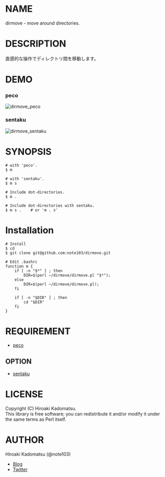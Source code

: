 # NAME

dirmove - move around directories.

# DESCRIPTION

直感的な操作でディレクトリ間を移動します。

# DEMO

### peco
![dirmove_peco](https://dl.dropboxusercontent.com/u/7779513/dirmove/dirmove_peco.gif)

### sentaku
![dirmove_sentaku](https://dl.dropboxusercontent.com/u/7779513/dirmove/dirmove_sentaku.gif)

# SYNOPSIS

    # with 'peco'.
    $ m

    # with 'sentaku'.
    $ m s

    # Include dot-directories.
    $ m .

    # Include dot-directories with sentaku.
    $ m s .    # or 'm . s'

# Installation

    # Install
    $ cd
    $ git clone git@github.com:note103/dirmove.git

    # Edit .bashrc
    function m {
        if [ -n "$*" ] ; then
            DIR=$(perl ~/dirmove/dirmove.pl "$*");
        else
            DIR=$(perl ~/dirmove/dirmove.pl);
        fi
    
        if [ -n "$DIR" ] ; then
            cd "$DIR"
        fi
    }

# REQUIREMENT

- [peco](https://github.com/peco/peco)

## OPTION

- [sentaku](https://github.com/rcmdnk/sentaku)

# LICENSE

Copyright (C) Hiroaki Kadomatsu.  
This library is free software; you can redistribute it and/or modify it under the same terms as Perl itself.

# AUTHOR

Hiroaki Kadomatsu (@note103)

- [Blog](http://note103.hateblo.jp/)
- [Twitter](https://twitter.com/note103)

